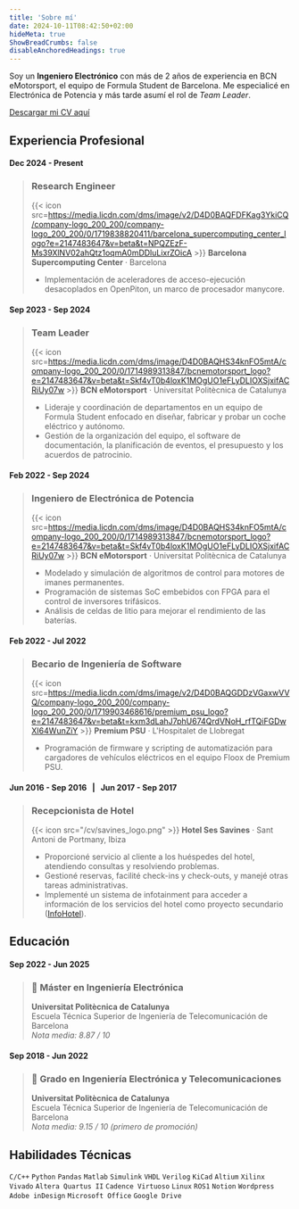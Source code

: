 ```yaml
---
title: 'Sobre mí'
date: 2024-10-11T08:42:50+02:00
hideMeta: true
ShowBreadCrumbs: false
disableAnchoredHeadings: true
---
```


Soy un **Ingeniero Electrónico** con más de 2 años de experiencia en BCN eMotorsport, el equipo de Formula Student de Barcelona. Me especialicé en Electrónica de Potencia y más tarde asumí el rol de *Team Leader*.

[Descargar mi CV aquí](cv_XicuMarí.pdf)

## Experiencia Profesional

#### Dec 2024 - Present
> ### Research Engineer
> {{< icon src=https://media.licdn.com/dms/image/v2/D4D0BAQFDFKag3YkiCQ/company-logo_200_200/company-logo_200_200/0/1719838820411/barcelona_supercomputing_center_logo?e=2147483647&v=beta&t=NPQZEzF-Ms39XlNV02ahQtz1oqmA0mDDluLixrZOicA >}} **Barcelona Supercomputing Center** · Barcelona
> - Implementación de aceleradores de acceso-ejecución desacoplados en OpenPiton, un marco de procesador manycore.

#### Sep 2023 - Sep 2024
> ### Team Leader
> {{< icon src=https://media.licdn.com/dms/image/D4D0BAQHS34knFO5mtA/company-logo_200_200/0/1714989313847/bcnemotorsport_logo?e=2147483647&v=beta&t=Skf4vT0b4loxK1MOgUO1eFLyDLIOXSjxifACRiUy07w >}} **BCN eMotorsport** · Universitat Politècnica de Catalunya 
> - Lideraje y coordinación de departamentos en un equipo de Formula Student enfocado en diseñar, fabricar y probar un coche eléctrico y autónomo.
> - Gestión de la organización del equipo, el software de documentación, la planificación de eventos, el presupuesto y los acuerdos de patrocinio.

#### Feb 2022 - Sep 2024
> ### Ingeniero de Electrónica de Potencia
> {{< icon src=https://media.licdn.com/dms/image/D4D0BAQHS34knFO5mtA/company-logo_200_200/0/1714989313847/bcnemotorsport_logo?e=2147483647&v=beta&t=Skf4vT0b4loxK1MOgUO1eFLyDLIOXSjxifACRiUy07w >}} **BCN eMotorsport** · Universitat Politècnica de Catalunya 
> - Modelado y simulación de algoritmos de control para motores de imanes permanentes. 
> - Programación de sistemas SoC embebidos con FPGA para el control de inversores trifásicos.
> - Análisis de celdas de litio para mejorar el rendimiento de las baterías.

#### Feb 2022 - Jul 2022
> ### Becario de Ingeniería de Software
> {{< icon src=https://media.licdn.com/dms/image/v2/D4D0BAQGDDzVGaxwVVQ/company-logo_200_200/company-logo_200_200/0/1719903468616/premium_psu_logo?e=2147483647&v=beta&t=kxm3dLahJ7phU674QrdVNoH_rfTQiFGDwXI64WunZiY >}} **Premium PSU** · L'Hospitalet de Llobregat
> - Programación de firmware y scripting de automatización para cargadores de vehículos eléctricos en el equipo Floox de Premium PSU.

#### Jun 2016 - Sep 2016 &nbsp; | &nbsp; Jun 2017 - Sep 2017
> ### Recepcionista de Hotel
> {{< icon src="/cv/savines_logo.png" >}} **Hotel Ses Savines** · Sant Antoni de Portmany, Ibiza
> - Proporcioné servicio al cliente a los huéspedes del hotel, atendiendo consultas y resolviendo problemas.
> - Gestioné reservas, facilité check-ins y check-outs, y manejé otras tareas administrativas.
> - Implementé un sistema de infotainment para acceder a información de los servicios del hotel como proyecto secundario ([InfoHotel](https://xicu.info/en/projects/infohotel/)).
>
> 

## Educación

#### Sep 2022 - Jun 2025
> ### 📃 Máster en Ingeniería Electrónica
> **Universitat Politècnica de Catalunya** \
> Escuela Técnica Superior de Ingeniería de Telecomunicación de Barcelona \
> *Nota media: 8.87 / 10*

#### Sep 2018 - Jun 2022
> ### 📃 Grado en Ingeniería Electrónica y Telecomunicaciones
> **Universitat Politècnica de Catalunya** \
> Escuela Técnica Superior de Ingeniería de Telecomunicación de Barcelona \
> *Nota media: 9.15 / 10 (primero de promoción)*

## Habilidades Técnicas

`C/C++` `Python` `Pandas` `Matlab` `Simulink` `VHDL` `Verilog` `KiCad` `Altium` `Xilinx Vivado` `Altera Quartus II` `Cadence Virtuoso` `Linux` `ROS1` `Notion` `Wordpress` `Adobe inDesign` `Microsoft Office` `Google Drive`